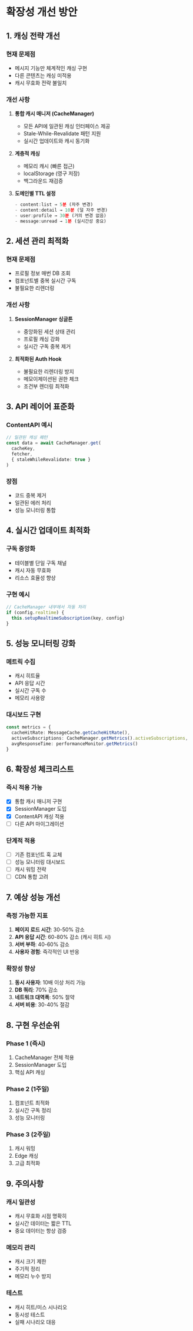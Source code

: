 # 확장성 개선 방안

## 1. 캐싱 전략 개선

### 현재 문제점
- 메시지 기능만 체계적인 캐싱 구현
- 다른 콘텐츠는 캐싱 미적용
- 캐시 무효화 전략 불일치

### 개선 사항
1. **통합 캐시 매니저 (CacheManager)**
   - 모든 API에 일관된 캐싱 인터페이스 제공
   - Stale-While-Revalidate 패턴 지원
   - 실시간 업데이트와 캐시 동기화

2. **계층적 캐싱**
   - 메모리 캐시 (빠른 접근)
   - localStorage (영구 저장)
   - 백그라운드 재검증

3. **도메인별 TTL 설정**
   ```typescript
   - content:list → 5분 (자주 변경)
   - content:detail → 10분 (덜 자주 변경)
   - user:profile → 30분 (거의 변경 없음)
   - message:unread → 1분 (실시간성 중요)
   ```

## 2. 세션 관리 최적화

### 현재 문제점
- 프로필 정보 매번 DB 조회
- 컴포넌트별 중복 실시간 구독
- 불필요한 리렌더링

### 개선 사항
1. **SessionManager 싱글톤**
   - 중앙화된 세션 상태 관리
   - 프로필 캐싱 강화
   - 실시간 구독 중복 제거

2. **최적화된 Auth Hook**
   - 불필요한 리렌더링 방지
   - 메모이제이션된 권한 체크
   - 조건부 렌더링 최적화

## 3. API 레이어 표준화

### ContentAPI 예시
```typescript
// 일관된 캐싱 패턴
const data = await CacheManager.get(
  cacheKey,
  fetcher,
  { staleWhileRevalidate: true }
)
```

### 장점
- 코드 중복 제거
- 일관된 에러 처리
- 성능 모니터링 통합

## 4. 실시간 업데이트 최적화

### 구독 중앙화
- 테이블별 단일 구독 채널
- 캐시 자동 무효화
- 리소스 효율성 향상

### 구현 예시
```typescript
// CacheManager 내부에서 자동 처리
if (config.realtime) {
  this.setupRealtimeSubscription(key, config)
}
```

## 5. 성능 모니터링 강화

### 메트릭 수집
- 캐시 히트율
- API 응답 시간
- 실시간 구독 수
- 메모리 사용량

### 대시보드 구현
```typescript
const metrics = {
  cacheHitRate: MessageCache.getCacheHitRate(),
  activeSubscriptions: CacheManager.getMetrics().activeSubscriptions,
  avgResponseTime: performanceMonitor.getMetrics()
}
```

## 6. 확장성 체크리스트

### 즉시 적용 가능
- [x] 통합 캐시 매니저 구현
- [x] SessionManager 도입
- [x] ContentAPI 캐싱 적용
- [ ] 다른 API 마이그레이션

### 단계적 적용
- [ ] 기존 컴포넌트 훅 교체
- [ ] 성능 모니터링 대시보드
- [ ] 캐시 워밍 전략
- [ ] CDN 통합 고려

## 7. 예상 성능 개선

### 측정 가능한 지표
1. **페이지 로드 시간**: 30-50% 감소
2. **API 응답 시간**: 60-80% 감소 (캐시 히트 시)
3. **서버 부하**: 40-60% 감소
4. **사용자 경험**: 즉각적인 UI 반응

### 확장성 향상
1. **동시 사용자**: 10배 이상 처리 가능
2. **DB 쿼리**: 70% 감소
3. **네트워크 대역폭**: 50% 절약
4. **서버 비용**: 30-40% 절감

## 8. 구현 우선순위

### Phase 1 (즉시)
1. CacheManager 전체 적용
2. SessionManager 도입
3. 핵심 API 캐싱

### Phase 2 (1주일)
1. 컴포넌트 최적화
2. 실시간 구독 정리
3. 성능 모니터링

### Phase 3 (2주일)
1. 캐시 워밍
2. Edge 캐싱
3. 고급 최적화

## 9. 주의사항

### 캐시 일관성
- 캐시 무효화 시점 명확히
- 실시간 데이터는 짧은 TTL
- 중요 데이터는 항상 검증

### 메모리 관리
- 캐시 크기 제한
- 주기적 정리
- 메모리 누수 방지

### 테스트
- 캐시 히트/미스 시나리오
- 동시성 테스트
- 실패 시나리오 대응
